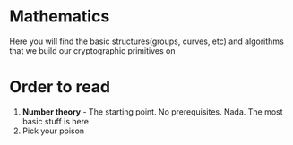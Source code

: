 # Mathematics

Here you will find the basic structures(groups, curves, etc) and algorithms that we build our cryptographic primitives on

# Order to read
1. **Number theory** - The starting point. No prerequisites. Nada. The most basic stuff is here
2. Pick your poison